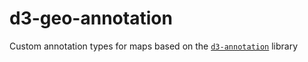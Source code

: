 # d3-geo-annotation
Custom annotation types for maps based on the [`d3-annotation`](http://d3-annotation.susielu.com) library

